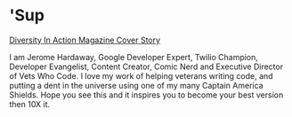 # 'Sup

[Diversity In Action Magazine Cover Story](https://github.com/jeromehardaway/jeromehardaway/blob/master/diversity-in-action.jpg)


I am Jerome Hardaway, Google Developer Expert, Twilio Champion, Developer Evangelist, Content Creator, Comic Nerd and Executive Director of Vets Who Code. I love my work of helping veterans writing code, and putting a dent in the universe using one of my many Captain America Shields. Hope you see this and it inspires you to become your best version then 10X it. 
